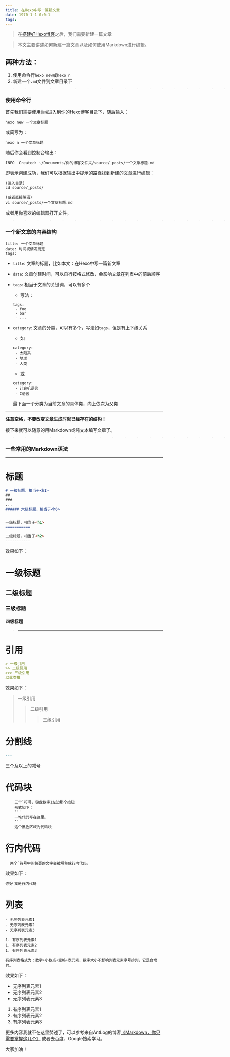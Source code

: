 ```yaml
---
title: 在Hexo中写一篇新文章
date: 1970-1-1 0:0:1
tags:
---
```



>在[搭建好Hexo博客](/1970/01/01/hexoBlog/)之后，我们需要新建一篇文章

>本文主要讲述如何新建一篇文章以及如何使用Markdown进行编辑。


<!-- more -->


## **两种方法：**

1. 使用命令行`hexo new`或`hexo n`
2. 新建一个`.md`文件到文章目录下


>>>>>>>>>>>>>>>>>>>>>>>>>>> ---

### 使用命令行

首先我们需要使用`终端`进入到你的Hexo博客目录下，随后输入：

```
hexo new 一个文章标题
```

或简写为：

```
hexo n 一个文章标题
```

随后你会看到控制台输出：

```
INFO  Created: ~/Documents/你的博客文件夹/source/_posts/一个文章标题.md
```
即表示创建成功，我们可以根据输出中提示的路径找到新建的文章进行编辑：

```
(进入目录)
cd source/_posts/
```
```
(或者直接编辑)
vi source/_posts/一个文章标题.md
```

或者用你喜欢的编辑器打开文件。

>>>>>>>>>>>>>>>>>>>>>>>>>>> ---

### 一个新文章的内容结构

```
title: 一个文章标题
date: 时间视情况而定
tags:
```

- `title`: 文章的标题，比如本文：在Hexo中写一篇新文章
- `date`: 文章创建时间，可以自行按格式修改，会影响文章在列表中的前后顺序
- `tags`: 相当于文章的关键词，可以有多个
    - 写法：
    ```
    tags:
     - foo
     - bar
     - ...
     ```
- `category`: 文章的分类，可以有多个，写法如`tags`，但是有上下级关系
    - 如
    ```
    category:
     - 太阳系
     - 地球
     - 人类
     ```
    - 或

    ```
    category:
     - 计算机语言
     - C语言
     ```
     最下面一个分类为当前文章的具体类，向上依次为父类

---

**注意空格，不要改变文章生成时就已经存在的结构！**

接下来就可以随意的用Markdown或纯文本编写文章了。

>>>>>>>>>>>>>>>>>>>>>>>>>>> ---

### 一些常用的Markdown语法


---


# 标题

```md
# 一级标题，相当于<h1>
##
###
...
###### 六级标题，相当于<h6>


一级标题，相当于<h1>
===========

二级标题，相当于<h2>
-----------
```
效果如下：

# 一级标题
## 二级标题
### 三级标题
#### 四级标题

> ---

# 引用

```md
> 一级引用
>> 二级引用
>>> 三级引用
以此类推
```
效果如下：

> 一级引用
>> 二级引用
>>> 三级引用

# 分割线

```md
---
```

三个及以上的减号

# 代码块

```
    三个`符号，键盘数字1左边那个按钮
    形式如下：
    '''
    一堆代码写在这里。
    '''
    这个黑色区域为代码块
```

# 行内代码

```
  两个`符号中间包裹的文字会被解释成行内代码。
```

效果如下：

`你好` `我是行内代码`


# 列表

```
- 无序列表元素1
- 无序列表元素2
- 无序列表元素3

1. 有序列表元素1
1. 有序列表元素2
1. 有序列表元素3

有序列表格式为：数字+小数点+空格+表元素，数字大小不影响列表元素序号排列，它是自增的。
```
效果如下：

- 无序列表元素1
- 无序列表元素2
- 无序列表元素3


1. 有序列表元素1
1. 有序列表元素2
1. 有序列表元素3


更多内容我就不在这里赘述了，可以参考来自AntLog的博客[《Markdown，你只需要掌握这几个》](http://www.cnblogs.com/crazyant007/p/4220066.html?utm_source=tuicool&utm_medium=referral) 或者去百度、Google搜索学习。

大家加油！
